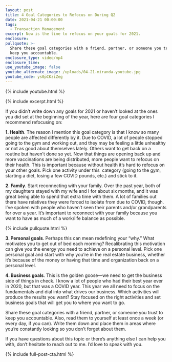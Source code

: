 ```yaml
---
layout: post
title: 4 Goal Categories to Refocus on During Q2
date: 2021-04-21 00:00:00
tags:
  - Transaction Management
excerpt: Now is the time to refocus on your goals for 2021.
enclosure:
pullquote: >-
  Share these goal categories with a friend, partner, or someone you trust to
  keep you accountable.
enclosure_type: video/mp4
enclosure_time:
use_youtube_image: false
youtube_alternate_image: /uploads/04-21-miranda-youtube.jpg
youtube_code: ys0pCKziZeg
---
```

{% include youtube.html %}

{% include excerpt.html %}

If you didn’t write down any goals for 2021 or haven’t looked at the ones you did set at the beginning of the year, here are four goal categories I recommend refocusing on:

**1\. Health**. The reason I mention this goal category is that I know so many people are affected differently by it. Due to COVID, a lot of people stopped going to the gym and working out, and they may be feeling a little unhealthy or not as good about themselves lately. Others want to get back on a routine but haven’t done so yet. Now that things are opening back up and more vaccinations are being distributed, more people want to refocus on their health. This is important because without health it’s hard to refocus on your other goals. Pick one activity under this&nbsp; category (going to the gym, starting a diet, losing a few COVID pounds, etc.) and stick to it.

**2\. Family**. Start reconnecting with your family. Over the past year, both of my daughters stayed with my wife and I for about six months, and it was great being able to spend that extra time with them. A lot of families out there have relatives they were forced to isolate from due to COVID, though. I’ve spoken with people who haven’t seen their parents and/or grandparents for over a year. It’s important to reconnect with your family because you want to have as much of a work/life balance as possible.

{% include pullquote.html %}

**3\. Personal goals**. Perhaps this can mean redefining your “why.” What motivates you to get out of bed each morning? Recalibrating this motivation can give you the energy you need to achieve on a personal level. Pick one personal goal and start with why you’re in the real estate business, whether it’s because of the money or having that time and organization back on a personal level.

**4\. Business goals**. This is the golden goose—we need to get the business side of things in check. I know a lot of people who had their best year ever in 2020, but that was a COVID year. This year we all need to focus on the fundamentals and dial into what drives our business. Which activities will produce the results you want? Stay focused on the right activities and set business goals that will get you to where you want to go.

Share these goal categories with a friend, partner, or someone you trust to keep you accountable. Also, read them to yourself at least once a week (or every day, if you can). Write them down and place them in areas where you’re constantly looking so you don’t forget about them.

If you have questions about this topic or there’s anything else I can help you with, don’t hesitate to reach out to me. I’d love to speak with you.

{% include full-post-cta.html %}
